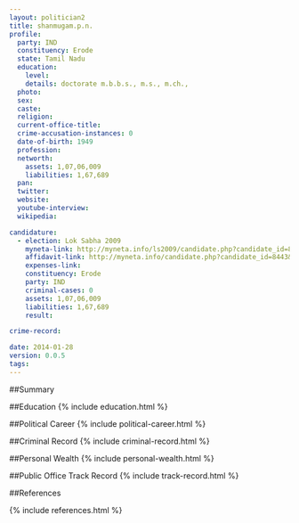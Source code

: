 ```yaml
---
layout: politician2
title: shanmugam.p.n.
profile: 
  party: IND
  constituency: Erode
  state: Tamil Nadu
  education: 
    level: 
    details: doctorate m.b.b.s., m.s., m.ch.,
  photo: 
  sex: 
  caste: 
  religion: 
  current-office-title: 
  crime-accusation-instances: 0
  date-of-birth: 1949
  profession: 
  networth: 
    assets: 1,07,06,009
    liabilities: 1,67,689
  pan: 
  twitter: 
  website: 
  youtube-interview: 
  wikipedia: 

candidature: 
  - election: Lok Sabha 2009
    myneta-link: http://myneta.info/ls2009/candidate.php?candidate_id=8443
    affidavit-link: http://myneta.info/candidate.php?candidate_id=8443&scan=original
    expenses-link: 
    constituency: Erode 
    party: IND
    criminal-cases: 0
    assets: 1,07,06,009
    liabilities: 1,67,689
    result:  

crime-record: 

date: 2014-01-28
version: 0.0.5
tags: 
---
```

##Summary


##Education
{% include education.html %}


##Political Career
{% include political-career.html %}


##Criminal Record
{% include criminal-record.html %}


##Personal Wealth
{% include personal-wealth.html %}


##Public Office Track Record
{% include track-record.html %}


##References


{% include references.html %}